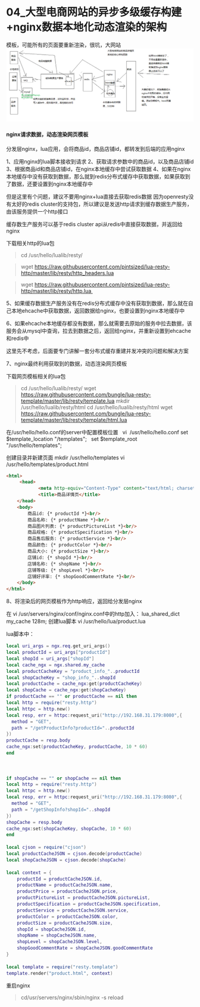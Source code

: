 # 04_大型电商网站的异步多级缓存构建+nginx数据本地化动态渲染的架构

模板，可能所有的页面要重新渲染，很坑，大网站
![img 大型电商网站的详情页架构](resources/assets/04/大型电商网站的详情页架构.png)

#### nginx请求数据，动态渲染网页模板
分发层nginx，lua应用，会将商品id，商品店铺id，都转发到后端的应用nginx


1、应用nginx的lua脚本接收到请求
2、获取请求参数中的商品id，以及商品店铺id
3、根据商品id和商品店铺id，在nginx本地缓存中尝试获取数据
4、如果在nginx本地缓存中没有获取到数据，那么就到redis分布式缓存中获取数据，如果获取到了数据，还要设置到nginx本地缓存中


但是这里有个问题，建议不要用nginx+lua直接去获取redis数据
因为openresty没有太好的redis cluster的支持包，所以建议是发送http请求到缓存数据生产服务，由该服务提供一个http接口

缓存数生产服务可以基于redis cluster api从redis中直接获取数据，并返回给nginx


下载相关http的lua包
> cd /usr/hello/lualib/resty/  

> wget https://raw.githubusercontent.com/pintsized/lua-resty-http/master/lib/resty/http_headers.lua  

> wget https://raw.githubusercontent.com/pintsized/lua-resty-http/master/lib/resty/http.lua 


5、如果缓存数据生产服务没有在redis分布式缓存中没有获取到数据，那么就在自己本地ehcache中获取数据，返回数据给nginx，也要设置到nginx本地缓存中


6、如果ehcache本地缓存都没有数据，那么就需要去原始的服务中拉去数据，该服务会从mysql中查询，拉去到数据之后，返回给nginx，并重新设置到ehcache和redis中


这里先不考虑，后面要专门讲解一套分布式缓存重建并发冲突的问题和解决方案


7、nginx最终利用获取到的数据，动态渲染网页模板


下载网页模板相关的lua包
> cd /usr/hello/lualib/resty/
> wget https://raw.githubusercontent.com/bungle/lua-resty-template/master/lib/resty/template.lua
> mkdir /usr/hello/lualib/resty/html
> cd /usr/hello/lualib/resty/html
> wget https://raw.githubusercontent.com/bungle/lua-resty-template/master/lib/resty/template/html.lua


在/usr/hello/hello.conf的server中配置模板位置  
vi  /usr/hello/hello.conf
set $template_location "/templates";  
set $template_root "/usr/hello/templates";

创建目录并新建页面
mkdir /usr/hello/templates
vi /usr/hello/templates/product.html
```html
<html>
     <head>
            <meta http-equiv="Content-Type" content="text/html; charset=UTF-8">
            <title>商品详情页</title>
    </head>
    <body>
        商品id: {* productId *}<br/>
        商品名称: {* productName *}<br/>
        商品图片列表: {* productPictureList *}<br/>
        商品规格: {* productSpecification *}<br/>
        商品售后服务: {* productService *}<br/>
        商品颜色: {* productColor *}<br/>
        商品大小: {* productSize *}<br/>
        店铺id: {* shopId *}<br/>
        店铺名称: {* shopName *}<br/>
        店铺等级: {* shopLevel *}<br/>
        店铺好评率: {* shopGoodCommentRate *}<br/>
    </body>
</html>
```



8、将渲染后的网页模板作为http响应，返回给分发层nginx


在 vi /usr/servers/nginx/conf/nginx.conf中的http加入：
lua_shared_dict my_cache 128m;
创建lua脚本
vi /usr/hello/lua/product.lua

lua脚本中：

```lua
local uri_args = ngx.req.get_uri_args()
local productId = uri_args["productId"]
local shopId = uri_args["shopId"]
local cache_ngx = ngx.shared.my_cache
local productCacheKey = "product_info_"..productId
local shopCacheKey = "shop_info_"..shopId
local productCache = cache_ngx:get(productCacheKey)
local shopCache = cache_ngx:get(shopCacheKey)
if productCache == "" or productCache == nil then
local http = require("resty.http")
local httpc = http.new()
local resp, err = httpc:request_uri("http://192.168.31.179:8080",{
  method = "GET",
  path = "/getProductInfo?productId="..productId
})
productCache = resp.body
cache_ngx:set(productCacheKey, productCache, 10 * 60)
end



if shopCache == "" or shopCache == nil then
local http = require("resty.http")
local httpc = http.new()
local resp, err = httpc:request_uri("http://192.168.31.179:8080",{
  method = "GET",
  path = "/getShopInfo?shopId="..shopId
})
shopCache = resp.body
cache_ngx:set(shopCacheKey, shopCache, 10 * 60)
end

local cjson = require("cjson")
local productCacheJSON = cjson.decode(productCache)
local shopCacheJSON = cjson.decode(shopCache)

local context = {
    productId = productCacheJSON.id,
    productName = productCacheJSON.name,
    productPrice = productCacheJSON.price,
    productPictureList = productCacheJSON.pictureList,
    productSpecification = productCacheJSON.specification,
    productService = productCacheJSON.service,
    productColor = productCacheJSON.color,
    productSize = productCacheJSON.size,
    shopId = shopCacheJSON.id,
    shopName = shopCacheJSON.name,
    shopLevel = shopCacheJSON.level,
    shopGoodCommentRate = shopCacheJSON.goodCommentRate
}

local template = require("resty.template")
template.render("product.html", context)
```



重启nginx
> cd/usr/servers/nginx/sbin/nginx -s reload
